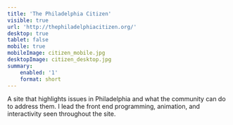 ```yaml
---
title: 'The Philadelphia Citizen'
visible: true
url: 'http://thephiladelphiacitizen.org/'
desktop: true
tablet: false
mobile: true
mobileImage: citizen_mobile.jpg
desktopImage: citizen_desktop.jpg
summary:
    enabled: '1'
    format: short
---
```


<p>A site that highlights issues in Philadelphia and what the community can do to address them. I lead the front end programming, animation, and interactivity seen throughout the site.</p>